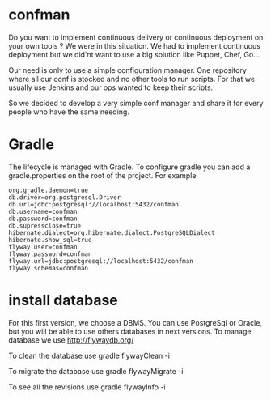 confman
==========

Do you want to implement continuous delivery or continuous deployment on your own tools ? We were in this situation. We had to implement continuous deployment but we did'nt want to use a big solution like Puppet, Chef, Go...

Our need is only to use a simple configuration manager. One repository where all our conf is stocked and no other tools to run scripts. For that we usually use Jenkins and our ops wanted to keep their scripts.

So we decided to develop a very simple conf manager and share it for every people who have the same needing.

Gradle
==========

The lifecycle is managed with Gradle. To configure gradle you can add a gradle.properties on the root of the
project. For example

    org.gradle.daemon=true
    db.driver=org.postgresql.Driver
    db.url=jdbc:postgresql://localhost:5432/confman
    db.username=confman
    db.password=confman
    db.supressclose=true
    hibernate.dialect=org.hibernate.dialect.PostgreSQLDialect
    hibernate.show_sql=true
    flyway.user=confman
    flyway.password=confman
    flyway.url=jdbc:postgresql://localhost:5432/confman
    flyway.schemas=confman

install database
==========

For this first version, we choose a DBMS. You can use PostgreSql or Oracle, but you will be able to use others
databases in next versions. To manage database we use http://flywaydb.org/

To clean the database use
    gradle flywayClean -i

To migrate the database use
    gradle flywayMigrate -i

To see all the revisions use
    gradle flywayInfo -i